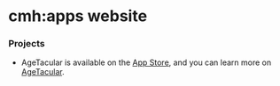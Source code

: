 # cmh:apps website

### Projects

* AgeTacular is available on the [App Store](https://apps.apple.com/us/app/agetacular/id1252149243), and you can learn more on [AgeTacular](http://cmhgit.github.io/apps/agetacular/).
